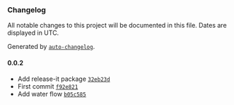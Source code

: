 ### Changelog

All notable changes to this project will be documented in this file. Dates are displayed in UTC.

Generated by [`auto-changelog`](https://github.com/CookPete/auto-changelog).

#### 0.0.2

- Add release-it package [`32eb23d`](https://github.com/shanejearley/shaneearleydev-threejs/commit/32eb23d0b41a1350187123713a3148a28c629da7)
- First commit [`f92e821`](https://github.com/shanejearley/shaneearleydev-threejs/commit/f92e821817a8c077ae1e7dd397a123cc1cd3a867)
- Add water flow [`b05c585`](https://github.com/shanejearley/shaneearleydev-threejs/commit/b05c58507ed5657a80bd5c56784f149d50c92f38)

